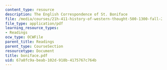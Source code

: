 ```yaml
---
content_type: resource
description: The English Correspondence of St. Boniface
file: /media/courses/21h-411-history-of-western-thought-500-1300-fall-2004/67a8fc9abeab102d918b4175767c764b_boniface.pdf
file_type: application/pdf
learning_resource_types:
- Readings
ocw_type: OCWFile
parent_title: Readings
parent_type: CourseSection
resourcetype: Document
title: boniface.pdf
uid: 67a8fc9a-beab-102d-918b-4175767c764b
---
```

